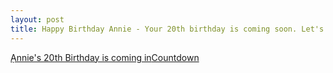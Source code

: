 ```yaml
---
layout: post
title: Happy Birthday Annie - Your 20th birthday is coming soon. Let's count down. 
---
```


<div data-type="countdown" data-id="1122695" class="tickcounter" style="width: 100%; position: relative; padding-bottom: 25%"><a href="//www.tickcounter.com/countdown/1122695/annies-20th-birthday-is-coming-in" title="Ạnnie&#39;s 20th Birthday is coming in">Ạnnie&#39;s 20th Birthday is coming in</a><a href="//www.tickcounter.com/" title="Countdown">Countdown</a></div><script>(function(d, s, id) { var js, pjs = d.getElementsByTagName(s)[0]; if (d.getElementById(id)) return; js = d.createElement(s); js.id = id; js.src = "//www.tickcounter.com/static/js/loader.js"; pjs.parentNode.insertBefore(js, pjs); }(document, "script", "tickcounter-sdk"));</script>
